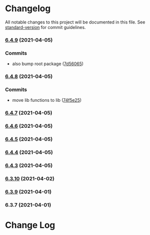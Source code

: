 # Changelog

All notable changes to this project will be documented in this file. See [standard-version](https://github.com/conventional-changelog/standard-version) for commit guidelines.

### [6.4.9](https://github.com/wheelroom/wheelroom/compare/@wheelroom/gatsby-starter@6.4.8...@wheelroom/gatsby-starter@6.4.9) (2021-04-05)


### Commits

* also bump root package ([7d56065](https://github.com/wheelroom/wheelroom/commit/7d5606509673345090f494ca7b4a03775fedee0a))

### [6.4.8](https://github.com/wheelroom/wheelroom/compare/@wheelroom/gatsby-starter@6.4.7...@wheelroom/gatsby-starter@6.4.8) (2021-04-05)


### Commits

* move lib functions to lib ([74f5e25](https://github.com/wheelroom/wheelroom/commit/74f5e25322985b6840a77c95211e1afca183d565))

### [6.4.7](https://github.com/wheelroom/wheelroom/compare/@wheelroom/gatsby-starter@6.4.6...@wheelroom/gatsby-starter@6.4.7) (2021-04-05)

### [6.4.6](https://github.com/wheelroom/wheelroom/compare/@wheelroom/gatsby-starter@6.4.5...@wheelroom/gatsby-starter@6.4.6) (2021-04-05)

### [6.4.5](https://github.com/wheelroom/wheelroom/compare/@wheelroom/gatsby-starter@6.4.4...@wheelroom/gatsby-starter@6.4.5) (2021-04-05)

### [6.4.4](https://github.com/wheelroom/wheelroom/compare/@wheelroom/gatsby-starter@6.4.3...@wheelroom/gatsby-starter@6.4.4) (2021-04-05)

### [6.4.3](https://github.com/wheelroom/wheelroom/compare/@wheelroom/gatsby-starter@6.3.10...@wheelroom/gatsby-starter@6.4.3) (2021-04-05)

### [6.3.10](https://github.com/wheelroom/wheelroom/compare/@wheelroom/gatsby-starter@6.3.9...@wheelroom/gatsby-starter@6.3.10) (2021-04-02)

### [6.3.9](https://github.com/wheelroom/wheelroom/compare/@wheelroom/gatsby-starter@6.3.7...@wheelroom/gatsby-starter@6.3.9) (2021-04-01)

### 6.3.7 (2021-04-01)

# Change Log
